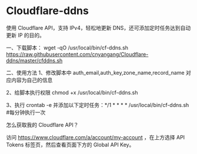 # Cloudflare-ddns
使用 Cloudflare API，支持 IPv4，轻松地更新 DNS，还可添加定时任务达到自动更新 IP 的目的。

一、下载脚本：
wget -qO /usr/local/bin/cf-ddns.sh https://raw.githubusercontent.com/cnyangang/Cloudflare-ddns/master/cfddns.sh

二、使用方法
1、修改脚本中 auth_email,auth_key,zone_name,record_name 对应内容为自己的信息

2、给脚本执行权限 chmod +x /usr/local/bin/cf-ddns.sh

3、执行 crontab -e 并添加以下定时任务：*/1 * * * * /usr/local/bin/cf-ddns.sh  #每分钟执行一次

怎么获取我的 Cloudflare API？ 

访问 https://www.cloudflare.com/a/account/my-account ，在上方选择 API Tokens 标签页，然后查看页面下方的 Global API Key。
